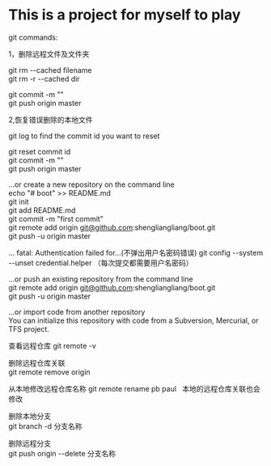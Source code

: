 # This is a project for myself to play


git commands:  

1，删除远程文件及文件夹  

git rm --cached  filename  
git rm -r --cached dir  

git commit -m ""  
git push origin master  

2,恢复错误删除的本地文件  

git log   to  find the commit id you want to reset  

git reset commit id  
git commit -m ""  
git push origin master  


…or create a new repository on the command line  
echo "# boot" >> README.md  
git init  
git add README.md  
git commit -m "first commit"  
git remote add origin git@github.com:shengliangliang/boot.git  
git push -u origin master  

... fatal: Authentication failed for...(不弹出用户名密码错误)
git config --system --unset credential.helper   （每次提交都需要用户名密码）


…or push an existing repository from the command line  
git remote add origin git@github.com:shengliangliang/boot.git  
git push -u origin master  

…or import code from another repository  
You can initialize this repository with code from a Subversion, Mercurial, or TFS project.  

查看远程仓库
git remote -v  

删除远程仓库关联  
git remote remove origin 

从本地修改远程仓库名称
git remote rename pb paul  
本地的远程仓库关联也会修改  

删除本地分支  
git branch -d 分支名称  

删除远程分支  
git push origin --delete 分支名称  

